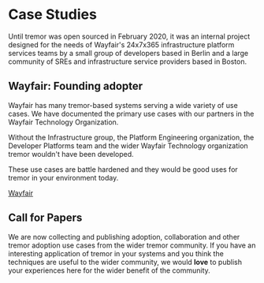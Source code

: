 # Case Studies

Until tremor was open sourced in February 2020, it was an internal project
designed for the needs of Wayfair's 24x7x365 infrastructure platform services
teams by a small group of developers based in Berlin and a large community of
SREs and infrastructure service providers based in Boston.

## Wayfair: Founding adopter

Wayfair has many tremor-based systems serving a wide variety of use cases. We
have documented the primary use cases with our partners in the Wayfair Technology
Organization.

Without the Infrastructure group, the Platform Engineering organization, the
Developer Platforms team and the wider Wayfair Technology organization tremor
wouldn't have been developed.

These use cases are battle hardened and they would be good uses for tremor
in your environment today.

[Wayfair](https://www.tremor.rs/blog/2021/11/01/wayfair-case-studies/)

## Call for Papers

We are now collecting and publishing adoption, collaboration and other tremor
adoption use cases from the wider tremor community. If you have an interesting
application of tremor in your systems and you think the techniques are useful
to the wider community, we would **love** to publish your experiences here for
the wider benefit of the community.


